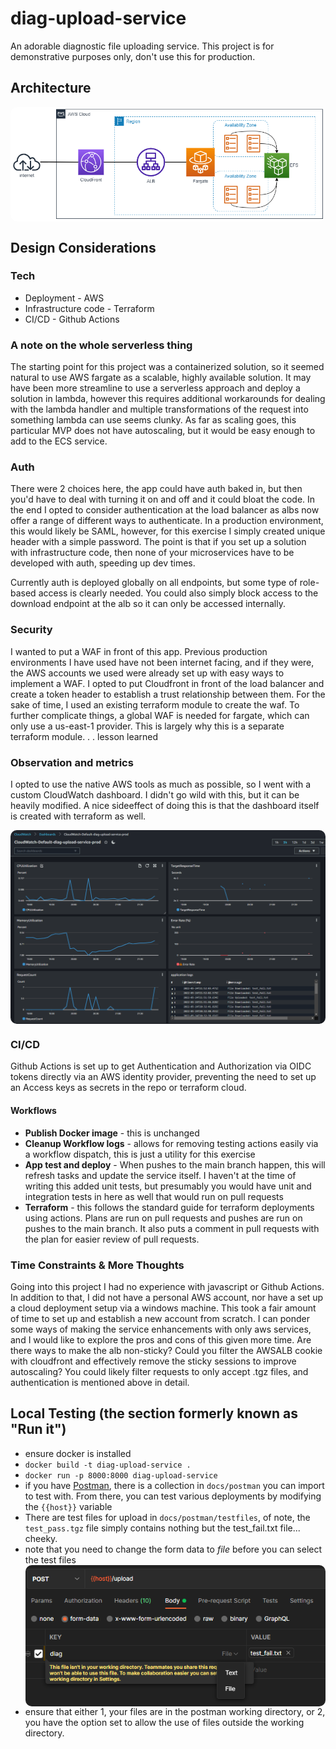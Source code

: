 # diag-upload-service

An adorable diagnostic file uploading service. This project is for demonstrative purposes only, don't use this for production. 

## Architecture

![diagram](docs/arch.drawio.png)


## Design Considerations

### Tech

- Deployment - AWS 
- Infrastructure code - Terraform 
- CI/CD - Github Actions 

### A note on the whole serverless thing

The starting point for this project was a containerized solution, so it seemed natural to use AWS fargate as a scalable, highly available solution. It may have been more streamline to use a serverless approach and deploy a solution in lambda, however this requires additional workarounds for dealing with the lambda handler and multiple transformations of the request into something lambda can use seems clunky. As far as scaling goes, this particular MVP does not have autoscaling, but it would be easy enough to add to the ECS service. 

### Auth

There were 2 choices here, the app could have auth baked in, but then you'd have to deal with turning it on and off and it could bloat the code. In the end I opted to consider authentication at the load balancer as albs now offer a range of different ways to authenticate. In a production environment, this would likely be SAML, however, for this exercise I simply created unique header with a simple password. The point is that if you set up a solution with infrastructure code, then none of your microservices have to be developed with auth, speeding up dev times. 

Currently auth is deployed globally on all endpoints, but some type of role-based access is clearly needed. You could also simply block access to the download endpoint at the alb so it can only be accessed internally. 

### Security

I wanted to put a WAF in front of this app. Previous production environments I have used have not been internet facing, and if they were, the AWS accounts we used were already set up with easy ways to implement a WAF. I opted to put Cloudfront in front of the load balancer and create a token header to establish a trust relationship between them. For the sake of time, I used an existing terraform module to create the waf. To further complicate things, a global WAF is needed for fargate, which can only use a us-east-1 provider. This is largely why this is a separate terraform module. . . lesson learned

### Observation and metrics

I opted to use the native AWS tools as much as possible, so I went with a custom CloudWatch dashboard. I didn't go wild with this, but it can be heavily modified. A nice sideeffect of doing this is that the dashboard itself is created with terraform as well. 

![dashboard](docs/dashboard.png)

### CI/CD

Github Actions is set up to get Authentication and Authorization via OIDC tokens directly via an AWS identity provider, preventing the need to set up an Access keys as secrets in the repo or terraform cloud.

#### Workflows

* **Publish Docker image** - this is unchanged
* **Cleanup Workflow logs** - allows for removing testing actions easily via a workflow dispatch, this is just a utility for this exercise
* **App test and deploy** - When pushes to the main branch happen, this will refresh tasks and update the service itself. I haven't at the time of writing this added unit tests, but presumably you would have unit and integration tests in here as well that would run on pull requests
* **Terraform** - this follows the standard guide for terraform deployments using actions. Plans are run on pull requests and pushes are run on pushes to the main branch. It also puts a comment in pull requests with the plan for easier review of pull requests.

### Time Constraints & More Thoughts

Going into this project I had no experience with javascript or Github Actions. In addition to that, I did not have a personal AWS account, nor have a set up a cloud deployment setup via a windows machine. This took a fair amount of time to set up and establish a new account from scratch. I can ponder some ways of making the service enhancements with only aws services, and I would like to explore the pros and cons of this given more time. Are there ways to make the alb non-sticky? Could you filter the AWSALB cookie with cloudfront and effectively remove the sticky sessions to improve autoscaling? You could likely filter requests to only accept .tgz files, and authentication is mentioned above in detail. 

## Local Testing (the section formerly known as "Run it")

- ensure docker is installed
- `docker build -t diag-upload-service .`
- `docker run -p 8000:8000 diag-upload-service`
- if you have [Postman](https://www.postman.com/), there is a collection in `docs/postman` you can import to test with. From there, you can test various deployments by modifying the `{{host}}` variable 
- There are test files for upload in `docs/postman/testfiles`, of note, the `test_pass.tgz` file simply contains nothing but the test_fail.txt file... cheeky.
- note that you need to change the form data to *file* before you can select the test files  ![diagram](docs/postman.png) 
- ensure that either 1, your files are in the postman working directory, or 2, you have the option set to allow the use of files outside the working directory.


<style>
img[src$=".png"] {
  display: block;
  margin: 0 auto;
  border-radius: 10px;
}
</style>